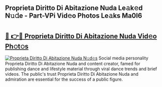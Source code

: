 ## Proprieta Diritto Di Abitazione Nuda Le𝚊k𝚎d N𝚞𝚍e - Part-VPi Vid𝚎o Photos Le𝚊ks Ma0I6

# <h2><a href="http://fbczyrc.evod.top/?m=Proprieta+Diritto+Di+Abitazione+Nuda">🔗 👉🔴 Proprieta Diritto Di Abitazione Nuda Vid𝚎o Ph𝚘t𝚘s</a></h2>

[![Proprieta Diritto Di Abitazione Nuda N𝚞d𝚎s](https://i.imgur.com/8V9OHl7.gif)](http://fbczyrc.evod.top/?m=Proprieta+Diritto+Di+Abitazione+Nuda)
Social media personality Proprieta Diritto Di Abitazione Nuda and content creator, famed for publishing dance and lifestyle material through viral dance trends and brief videos. The public's trust Proprieta Diritto Di Abitazione Nuda and admiration are essential for the success of a public figure. 
